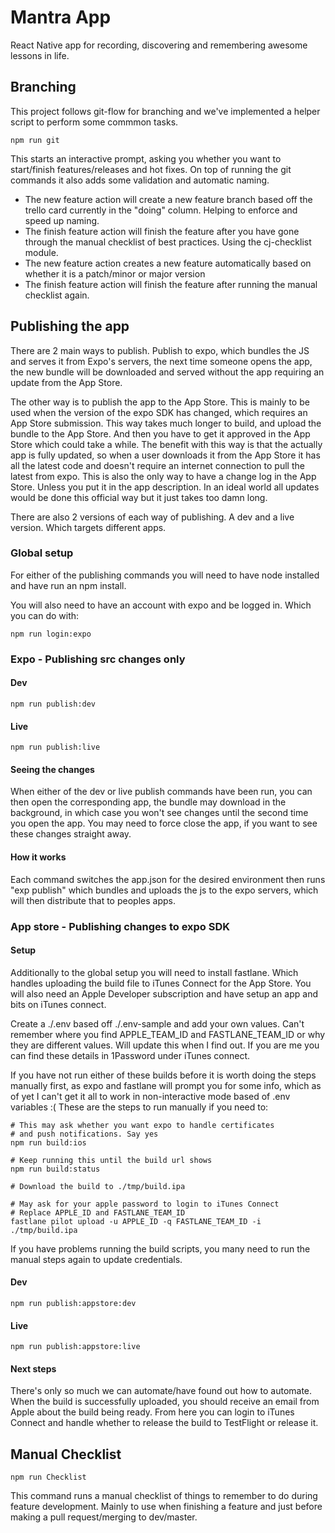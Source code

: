 # Mantra App

React Native app for recording, discovering and remembering awesome lessons in life.

## Branching

This project follows git-flow for branching and we've implemented a helper script to perform some commmon tasks.
```
npm run git
```
This starts an interactive prompt, asking you whether you want to start/finish features/releases and hot fixes. On top of running the git commands it also adds some validation and automatic naming.

- The new feature action will create a new feature branch based off the trello card currently in the "doing" column. Helping to enforce and speed up naming.
- The finish feature action will finish the feature after you have gone through the manual checklist of best practices. Using the cj-checklist module.
- The new feature action creates a new feature automatically based on whether it is a patch/minor or major version
- The finish feature action will finish the feature after running the manual checklist again.

## Publishing the app
There are 2 main ways to publish. Publish to expo, which bundles the JS and serves it from Expo's servers, the next time someone opens the app, the new bundle will be downloaded and served without the app requiring an update from the App Store.

The other way is to publish the app to the App Store. This is mainly to be used when the version of the expo SDK has changed, which requires an App Store submission. This way takes much longer to build, and upload the bundle to the App Store. And then you have to get it approved in the App Store which could take a while. The benefit with this way is that the actually app is fully updated, so when a user downloads it from the App Store it has all the latest code and doesn't require an internet connection to pull the latest from expo. This is also the only way to have a change log in the App Store. Unless you put it in the app description. In an ideal world all updates would be done this official way but it just takes too damn long.

There are also 2 versions of each way of publishing. A dev and a live version. Which targets different apps.

### Global setup
For either of the publishing commands you will need to have node installed and have run an npm install.

You will also need to have an account with expo and be logged in. Which you can do with:

```
npm run login:expo
```

### Expo - Publishing src changes only
#### Dev
```
npm run publish:dev
```

#### Live
```
npm run publish:live
```

#### Seeing the changes
When either of the dev or live publish commands have been run, you can then open the corresponding app, the bundle may download in the background, in which case you won't see changes until the second time you open the app. You may need to force close the app, if you want to see these changes straight away.

#### How it works
Each command switches the app.json for the desired environment then runs "exp publish" which bundles and uploads the js to the expo servers, which will then distribute that to peoples apps.

### App store - Publishing changes to expo SDK
#### Setup
Additionally to the global setup you will need to install fastlane. Which handles uploading the build file to iTunes Connect for the App Store. You will also need an Apple Developer subscription and have setup an app and bits on iTunes connect.

Create a ./.env based off ./.env-sample and add your own values. Can't remember where you find APPLE_TEAM_ID and FASTLANE_TEAM_ID or why they are different values. Will update this when I find out. If you are me you can find these details in 1Password under iTunes connect.

If you have not run either of these builds before it is worth doing the steps manually first, as expo and fastlane will prompt you for some info, which as of yet I can't get it all to work in non-interactive mode based of .env variables :(
These are the steps to run manually if you need to:
```
# This may ask whether you want expo to handle certificates
# and push notifications. Say yes
npm run build:ios

# Keep running this until the build url shows
npm run build:status

# Download the build to ./tmp/build.ipa

# May ask for your apple password to login to iTunes Connect
# Replace APPLE_ID and FASTLANE_TEAM_ID
fastlane pilot upload -u APPLE_ID -q FASTLANE_TEAM_ID -i ./tmp/build.ipa
```

If you have problems running the build scripts, you many need to run the manual steps again to update credentials.

#### Dev
```
npm run publish:appstore:dev
```

#### Live
```
npm run publish:appstore:live
```

#### Next steps
There's only so much we can automate/have found out how to automate. When the build is successfully uploaded, you should receive an email from Apple about the build being ready. From here you can login to iTunes Connect and handle whether to release the build to TestFlight or release it.

## Manual Checklist
```
npm run Checklist
```

This command runs a manual checklist of things to remember to do during feature development. Mainly to use when finishing a feature and just before making a pull request/merging to dev/master.

